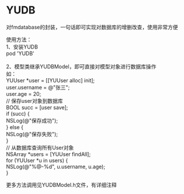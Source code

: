 # YUDB
对fmdatabase的封装，一句话即可实现对数据库的增删改查，使用非常方便

使用方法：<br/>
1、安装YUDB<br/>
pod 'YUDB'<br/>
<br/>
2、模型类继承YUDBModel，即可直接对模型对象进行数据库操作<br/>
如：<br/>
	YUUser *user = [[YUUser alloc] init];<br/>
    user.username = @"张三";<br/>
    user.age = 20;<br/>
    // 保存user对象到数据库<br/>
    BOOL succ = [user save];<br/>
    if (succ) {<br/>
        NSLog(@"保存成功");<br/>
    } else {<br/>
        NSLog(@"保存失败");<br/>
    }<br/>
    // 从数据库查询所有User对象<br/>
    NSArray *users = [YUUser findAll];<br/>
    for (YUUser *u in users) {<br/>
        NSLog(@"%@-%d", u.username, u.age);<br/>
    }<br/>

更多方法调用见YUDBModel.h文件，有详细注释<br/>
